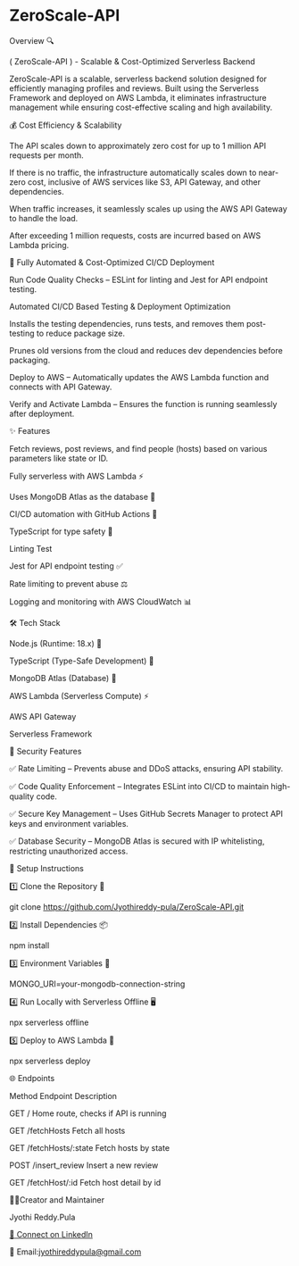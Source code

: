 # ZeroScale-API
Overview 🔍

( ZeroScale-API ) - Scalable & Cost-Optimized Serverless Backend

ZeroScale-API is a scalable, serverless backend solution designed for efficiently managing profiles and reviews. Built using the Serverless Framework and deployed on AWS Lambda, it eliminates infrastructure management while ensuring cost-effective scaling and high availability.



💰 Cost Efficiency & Scalability


The API scales down to approximately zero cost for up to 1 million API requests per month.

If there is no traffic, the infrastructure automatically scales down to near-zero cost, inclusive of AWS services like S3, API Gateway, and other dependencies.

When traffic increases, it seamlessly scales up using the AWS API Gateway to handle the load.

After exceeding 1 million requests, costs are incurred based on AWS Lambda pricing.

🚀 Fully Automated & Cost-Optimized CI/CD Deployment

Run Code Quality Checks – ESLint for linting and Jest for API endpoint testing.

Automated CI/CD Based Testing & Deployment Optimization

Installs the testing dependencies, runs tests, and removes them post-testing to reduce package size.

Prunes old versions from the cloud and reduces dev dependencies before packaging.

Deploy to AWS – Automatically updates the AWS Lambda function and connects with API Gateway.

Verify and Activate Lambda – Ensures the function is running seamlessly after deployment.

✨ Features

Fetch reviews, post reviews, and find people (hosts) based on various parameters like state or ID.

Fully serverless with AWS Lambda ⚡

Uses MongoDB Atlas as the database 🌴

CI/CD automation with GitHub Actions 🤖

TypeScript for type safety 💎

Linting Test

Jest for API endpoint testing ✅

Rate limiting to prevent abuse ⚖️

Logging and monitoring with AWS CloudWatch 📊

🛠️ Tech Stack

Node.js (Runtime: 18.x) 💚

TypeScript (Type-Safe Development) 💎

MongoDB Atlas (Database) 🌴

AWS Lambda (Serverless Compute) ⚡

AWS API Gateway

Serverless Framework

🔐 Security Features

✅ Rate Limiting – Prevents abuse and DDoS attacks, ensuring API stability.

✅ Code Quality Enforcement – Integrates ESLint into CI/CD to maintain high-quality code.

✅ Secure Key Management – Uses GitHub Secrets Manager to protect API keys and environment variables.

✅ Database Security – MongoDB Atlas is secured with IP whitelisting, restricting unauthorized access.

🔧 Setup Instructions

1️⃣ Clone the Repository 🔗

git clone https://github.com/Jyothireddy-pula/ZeroScale-API.git

2️⃣ Install Dependencies 📦

npm install

3️⃣ Environment Variables 🔑

MONGO_URI=your-mongodb-connection-string

4️⃣ Run Locally with Serverless Offline 🖥️

npx serverless offline

5️⃣ Deploy to AWS Lambda 🚀

npx serverless deploy

🌐 Endpoints

Method	Endpoint	Description

GET	/	Home route, checks if API is running

GET	/fetchHosts	Fetch all hosts

GET	/fetchHosts/:state	Fetch hosts by state

POST	/insert_review	Insert a new review

GET	/fetchHost/:id	Fetch host detail by id

👨‍💻Creator and Maintainer

Jyothi Reddy.Pula

[🔗 Connect on LinkedIn](https://www.linkedin.com/in/jyothireddy-pula-5b3a01337/)


📧 Email:jyothireddypula@gmail.com

